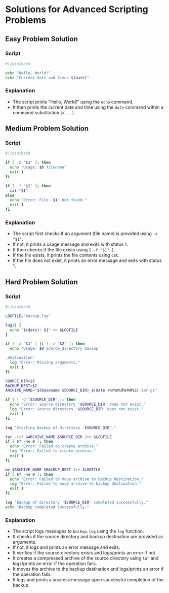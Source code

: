 # Solutions for Advanced Scripting Problems

## Easy Problem Solution

### Script

```bash
#!/bin/bash

echo "Hello, World!"
echo "Current date and time: $(date)"
```

### Explanation

- The script prints "Hello, World!" using the `echo` command.
- It then prints the current date and time using the `date` command within a command substitution `$(...)`.

## Medium Problem Solution

### Script

```bash
#!/bin/bash

if [ -z "$1" ]; then
  echo "Usage: $0 filename"
  exit 1
fi

if [ -f "$1" ]; then
  cat "$1"
else
  echo "Error: File '$1' not found."
  exit 1
fi
```

### Explanation

- The script first checks if an argument (file name) is provided using `-z "$1"`.
- If not, it prints a usage message and exits with status 1.
- It then checks if the file exists using `[ -f "$1" ]`.
- If the file exists, it prints the file contents using `cat`.
- If the file does not exist, it prints an error message and exits with status 1.

## Hard Problem Solution

### Script

```bash
#!/bin/bash

LOGFILE="backup.log"

log() {
  echo "$(date): $1" >> $LOGFILE
}

if [ -z "$1" ] || [ -z "$2" ]; then
  echo "Usage: $0 source_directory backup

_destination"
  log "Error: Missing arguments."
  exit 1
fi

SOURCE_DIR=$1
BACKUP_DEST=$2
ARCHIVE_NAME="$(basename $SOURCE_DIR)_$(date +%Y%m%d%H%M%S).tar.gz"

if [ ! -d "$SOURCE_DIR" ]; then
  echo "Error: Source directory '$SOURCE_DIR' does not exist."
  log "Error: Source directory '$SOURCE_DIR' does not exist."
  exit 1
fi

log "Starting backup of directory '$SOURCE_DIR'."

tar -czf $ARCHIVE_NAME $SOURCE_DIR 2>> $LOGFILE
if [ $? -ne 0 ]; then
  echo "Error: Failed to create archive."
  log "Error: Failed to create archive."
  exit 1
fi

mv $ARCHIVE_NAME $BACKUP_DEST 2>> $LOGFILE
if [ $? -ne 0 ]; then
  echo "Error: Failed to move archive to backup destination."
  log "Error: Failed to move archive to backup destination."
  exit 1
fi

log "Backup of directory '$SOURCE_DIR' completed successfully."
echo "Backup completed successfully."
```

### Explanation

- The script logs messages to `backup.log` using the `log` function.
- It checks if the source directory and backup destination are provided as arguments.
- If not, it logs and prints an error message and exits.
- It verifies if the source directory exists and logs/prints an error if not.
- It creates a compressed archive of the source directory using `tar` and logs/prints an error if the operation fails.
- It moves the archive to the backup destination and logs/prints an error if the operation fails.
- It logs and prints a success message upon successful completion of the backup.
